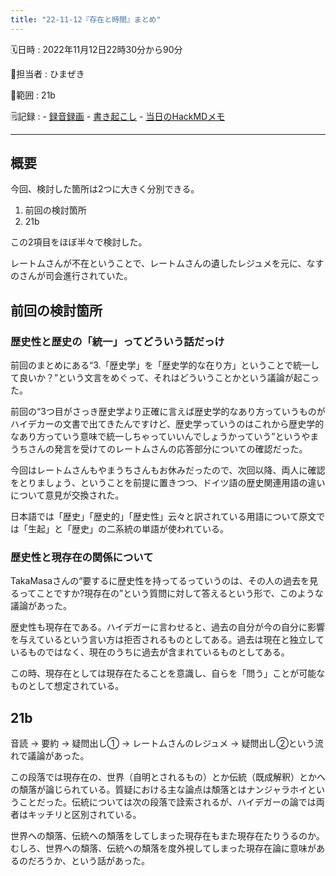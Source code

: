 ```yaml
---
title: "22-11-12『存在と時間』まとめ"
---
```


🗓日時
:   2022年11月12日22時30分から90分

👤担当者
:   ひまぜき

📖範囲
:   21b

🗒記録
:   - [録音録画](https://www.youtube.com/watch?v=BHPgqk-jMN0)
    - [書き起こし](https://hackmd.io/@imachange/SJyzB_Ars)
    - [当日のHackMDメモ](https://hackmd.io/QxnRlm5fQUqSX6jxfu6FOw?view#%E7%AC%AC25%E5%9B%9E%E3%80%8E%E5%AD%98%E5%9C%A8%E3%81%A8%E6%99%82%E9%96%93%E3%80%8F)

---

概要
----

今回、検討した箇所は2つに大きく分別できる。

1. 前回の検討箇所
2. 21b

この2項目をほぼ半々で検討した。

レートムさんが不在ということで、レートムさんの遺したレジュメを元に、なすのさんが司会進行されていた。

前回の検討箇所
----

### 歴史性と歴史の「統一」ってどういう話だっけ

前回のまとめにある<q>3.「歴史学」を「歴史学的な在り方」ということで統一して良いか？</q>という文言をめぐって、それはどういうことかという議論が起こった。

前回の<q>3つ目がさっき歴史学より正確に言えば歴史学的なあり方っていうものがハイデカーの文書で出てきたんですけど、歴史学っていうのはこれから歴史学的なあり方っていう意味で統一しちゃっていいんでしょうかっていう</q>というやまうちさんの発言を受けてのレートムさんの応答部分についての確認だった。

今回はレートムさんもやまうちさんもお休みだったので、次回以降、両人に確認をとりましょう、ということを前提に置きつつ、ドイツ語の歴史関連用語の違いについて意見が交換された。

日本語では「歴史」「歴史的」「歴史性」云々と訳されている用語について原文では「生起」と「歴史」の二系統の単語が使われている。

### 歴史性と現存在の関係について

TakaMasaさんの<q>要するに歴史性を持ってるっていうのは、その人の過去を見るってことですか?現存在の</q>という質問に対して答えるという形で、このような議論があった。

歴史性も現存在である。ハイデガーに言わせると、過去の自分が今の自分に影響を与えているという言い方は拒否されるものとしてある。過去は現在と独立しているものではなく、現在のうちに過去が含まれているものとしてある。

この時、現存在としては現存在たることを意識し、自らを「問う」ことが可能なものとして想定されている。

21b
----

音読 -> 要約 -> 疑問出し① -> レートムさんのレジュメ -> 疑問出し②という流れで議論があった。

この段落では現存在の、世界（自明とされるもの）とか伝統（既成解釈）とかへの頽落が論じられている。質疑における主な論点は頽落とはナンジャラホイということだった。伝統については次の段落で詮索されるが、ハイデガーの論では両者はキッチリと区別されている。

世界への頽落、伝統への頽落をしてしまった現存在もまた現存在たりうるのか。むしろ、世界への頽落、伝統への頽落を度外視してしまった現存在論に意味があるのだろうか、という話があった。